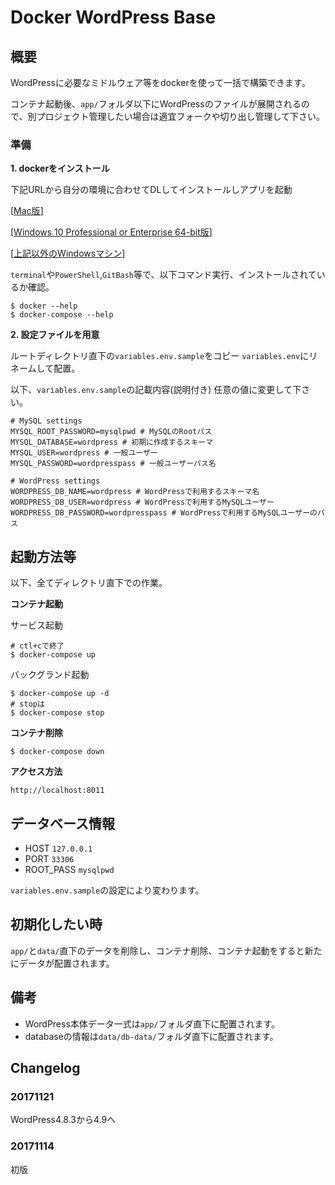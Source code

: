 # Docker WordPress Base

## 概要

WordPressに必要なミドルウェア等をdockerを使って一括で構築できます。

コンテナ起動後、``app/``フォルダ以下にWordPressのファイルが展開されるので、別プロジェクト管理したい場合は適宜フォークや切り出し管理して下さい。

### 準備

__1. dockerをインストール__

下記URLから自分の環境に合わせてDLしてインストールしアプリを起動

[[Mac版](https://download.docker.com/mac/stable/Docker.dmg)]

[[Windows 10 Professional or Enterprise 64-bit版](https://download.docker.com/win/stable/Docker%20for%20Windows%20Installer.exe)]

[[上記以外のWindowsマシン](https://download.docker.com/win/stable/DockerToolbox.exe)]

``terminal``や``PowerShell``,``GitBash``等で、以下コマンド実行、インストールされているか確認。

```
$ docker --help
$ docker-compose --help
```

__2. 設定ファイルを用意__

ルートディレクトリ直下の``variables.env.sample``をコピー
``variables.env``にリネームして配置。

以下、``variables.env.sample``の記載内容(説明付き)
任意の値に変更して下さい。

```
# MySQL settings
MYSQL_ROOT_PASSWORD=mysqlpwd # MySQLのRootパス
MYSQL_DATABASE=wordpress # 初期に作成するスキーマ
MYSQL_USER=wordpress # 一般ユーザー
MYSQL_PASSWORD=wordpresspass # 一般ユーザーパス名

# WordPress settings
WORDPRESS_DB_NAME=wordpress # WordPressで利用するスキーマ名
WORDPRESS_DB_USER=wordpress # WordPressで利用するMySQLユーザー
WORDPRESS_DB_PASSWORD=wordpresspass # WordPressで利用するMySQLユーザーのパス
```

## 起動方法等

以下、全てディレクトリ直下での作業。

__コンテナ起動__

サービス起動

```
# ctl+cで終了
$ docker-compose up
```

バックグランド起動

```
$ docker-compose up -d
# stopは
$ docker-compose stop
```

__コンテナ削除__

```
$ docker-compose down
```

__アクセス方法__

```
http://localhost:8011
```

## データベース情報

* HOST ``127.0.0.1``
* PORT ``33306``
* ROOT_PASS ``mysqlpwd``

``variables.env.sample``の設定により変わります。

## 初期化したい時

``app/``と``data/``直下のデータを削除し、コンテナ削除、コンテナ起動をすると新たにデータが配置されます。

## 備考

* WordPress本体データ一式は``app/``フォルダ直下に配置されます。
* databaseの情報は``data/db-data/``フォルダ直下に配置されます。

## Changelog

### 20171121

WordPress4.8.3から4.9へ

### 20171114

初版

